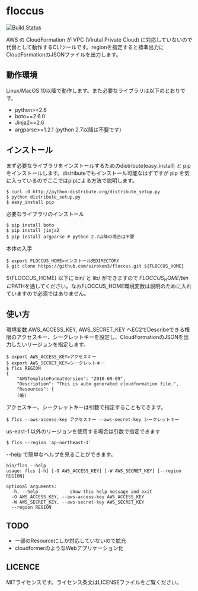 # floccus

[![Build Status](https://travis-ci.org/siroken3/floccus.png?branch=32_botocore)](https://travis-ci.org/siroken3/floccus)

AWS の CloudFormation が VPC (Virutal Private Cloud) に対応していないので代替として動作するCLIツールです。regionを指定すると標準出力にCloudFormationのJSONファイルを出力します。

## 動作環境
Linux/MacOS 10以降で動作します。また必要なライブラリは以下のとおりです。

* python>=2.6
* boto==2.6.0
* Jinja2==2.6
* argparse>=1.2.1 (python 2.7以降は不要です)

## インストール

まず必要なライブラリをインストールするためのdistribute(easy_install) と pipをインストールします。distributeでもインストール可能なはずですが pip を気に入っているのでここではpipによる方法で説明します。

    $ curl -O http://python-distribute.org/distribute_setup.py
    $ python distribute_setup.py
    $ easy_install pip

必要なライブラリのインストール

    $ pip install boto
    $ pip install jinja2
    $ pip install argparse # python 2.7以降の場合は不要

本体の入手

    $ export FLOCCUS_HOME=インストール先DIRECTORY
    $ git clone https://github.com/siroken3/floccus.git ${FLOCCUS_HOME}

${FLOCCUS_HOME} 以下に bin/ と lib/ ができますので ${FLOCCUS_HOME}/bin に$PATHを通してください。なおFLOCCUS_HOME環境変数は説明のために入れていますので必須ではありません。

## 使い方

環境変数 AWS_ACCESS_KEY, AWS_SECRET_KEY へEC2でDescribeできる権限のアクセスキー、シークレットキーを設定し、CloudFormationのJSONを出力したいリージョンを指定します。

    $ export AWS_ACCESS_KEY=アクセスキー
    $ export AWS_SECRET_KEY=シークレットキー
    $ flcs REGION
    {
        "AWSTemplateFormatVersion": "2010-09-09",
        "Description": "This is auto generated cloudformation file.",
        "Resources": {
        (略)

アクセスキー、シークレットキーは引数で指定することもできます。

    $ flcs --aws-access-key アクセスキー --aws-secret-key シークレットキー

us-east-1 以外のリージョンを使用する場合は引数で指定できます

    $ flcs --region 'ap-northeast-1'

--help で簡単なヘルプを見ることができます。

    bin/flcs --help
    usage: flcs [-h] [-O AWS_ACCESS_KEY] [-W AWS_SECRET_KEY] [--region REGION]
    
    optional arguments:
      -h, --help            show this help message and exit
      -O AWS_ACCESS_KEY, --aws-access-key AWS_ACCESS_KEY
      -W AWS_SECRET_KEY, --aws-secret-key AWS_SECRET_KEY
      --region REGION

## TODO
* 一部のResourceにしか対応していないので拡充
* cloudformerのようなWebアプリケーション化

## LICENCE
MITライセンスです。ライセンス条文はLICENSEファイルをご覧ください。
